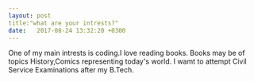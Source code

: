 ```yaml
---
layout: post
title:"what are your intrests?"
date:   2017-08-24 13:32:20 +0300
---
```

One of my main intrests is coding.I love reading books.
Books may be of topics History,Comics representing today's world.
I wamt to attempt Civil Service Examinations after my B.Tech.

